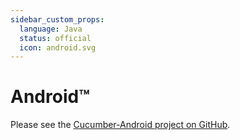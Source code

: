 ```yaml
---
sidebar_custom_props:
  language: Java
  status: official
  icon: android.svg
---
```


# Android™

Please see the [Cucumber-Android project on GitHub](https://github.com/cucumber/cucumber-android).
